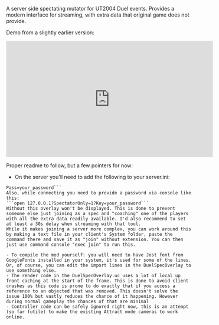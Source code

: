 A server side spectating mutator for UT2004 Duel events. Provides a modern interface for streaming, with extra data that original game does not provide. 

Demo from a slightly earlier version:
<iframe width="560" height="315" src="https://www.youtube.com/embed/JJ0yZVjTUEE?rel=0" title="YouTube video player" frameborder="0" allow="accelerometer; autoplay; clipboard-write; encrypted-media; gyroscope; picture-in-picture; web-share" referrerpolicy="strict-origin-when-cross-origin" allowfullscreen></iframe>

Proper readme to follow, but a few pointers for now:
- On the server you'll need to add the following to your server.ini:
```[LSpec.MutSpecPlus]
Pass=your_password```
Also, while connecting you need to provide a password via console like this:
```open 127.0.0.1?SpectatorOnly=1?Key=your_password```
Without this overlay won't be displayed. This is done to prevent someone else just joining as a spec and "coaching" one of the players with all the extra data readily available. I'd also recommend to set at least a 30s delay when streaming with that tool.
While it makes joining a server more complex, you can work around this by making a text file in your client's System folder, paste the command there and save it as "join" without extension. You can then just use command console "exec join" to run this.

- To compile the mod yourself: you will need to have Jost font from GoogleFonts installed in your system, it's used for some of the lines. Or, of course, you can edit the import lines in the DuelSpecOverlay to use something else.
- The render code in the DuelSpecOverlay.uc uses a lot of local up front caching at the start of the frame. This is done to avoid client crashes as this code is prone to do exactly that if you access a reference to an objected that was removed. This doesn't solve the issue 100% but vastly reduces the chance of it happening. However during normal gameplay the chances of that are minimal
- Controller code can be safely ignored right now, this is an attempt (so far futile) to make the existing Attract mode cameras to work online.





